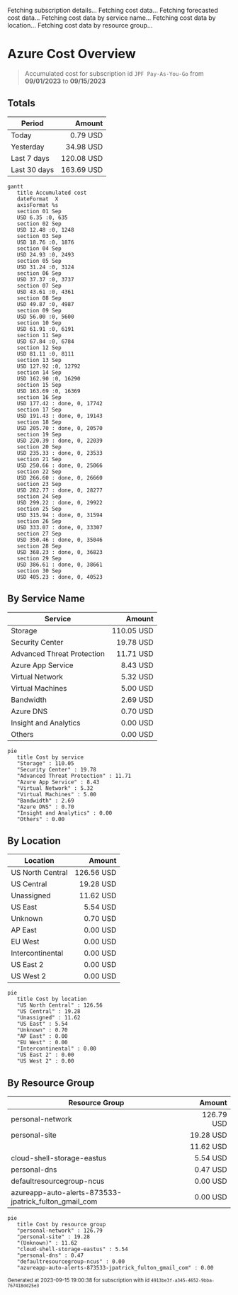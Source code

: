 Fetching subscription details...
Fetching cost data...
Fetching forecasted cost data...
Fetching cost data by service name...
Fetching cost data by location...
Fetching cost data by resource group...
# Azure Cost Overview

> Accumulated cost for subscription id `JPF Pay-As-You-Go` from **09/01/2023** to **09/15/2023**

## Totals

|Period|Amount|
|---|---:|
|Today|0.79 USD|
|Yesterday|34.98 USD|
|Last 7 days|120.08 USD|
|Last 30 days|163.69 USD|

```mermaid
gantt
   title Accumulated cost
   dateFormat  X
   axisFormat %s
   section 01 Sep
   USD 6.35 :0, 635
   section 02 Sep
   USD 12.48 :0, 1248
   section 03 Sep
   USD 18.76 :0, 1876
   section 04 Sep
   USD 24.93 :0, 2493
   section 05 Sep
   USD 31.24 :0, 3124
   section 06 Sep
   USD 37.37 :0, 3737
   section 07 Sep
   USD 43.61 :0, 4361
   section 08 Sep
   USD 49.87 :0, 4987
   section 09 Sep
   USD 56.00 :0, 5600
   section 10 Sep
   USD 61.91 :0, 6191
   section 11 Sep
   USD 67.84 :0, 6784
   section 12 Sep
   USD 81.11 :0, 8111
   section 13 Sep
   USD 127.92 :0, 12792
   section 14 Sep
   USD 162.90 :0, 16290
   section 15 Sep
   USD 163.69 :0, 16369
   section 16 Sep
   USD 177.42 : done, 0, 17742
   section 17 Sep
   USD 191.43 : done, 0, 19143
   section 18 Sep
   USD 205.70 : done, 0, 20570
   section 19 Sep
   USD 220.39 : done, 0, 22039
   section 20 Sep
   USD 235.33 : done, 0, 23533
   section 21 Sep
   USD 250.66 : done, 0, 25066
   section 22 Sep
   USD 266.60 : done, 0, 26660
   section 23 Sep
   USD 282.77 : done, 0, 28277
   section 24 Sep
   USD 299.22 : done, 0, 29922
   section 25 Sep
   USD 315.94 : done, 0, 31594
   section 26 Sep
   USD 333.07 : done, 0, 33307
   section 27 Sep
   USD 350.46 : done, 0, 35046
   section 28 Sep
   USD 368.23 : done, 0, 36823
   section 29 Sep
   USD 386.61 : done, 0, 38661
   section 30 Sep
   USD 405.23 : done, 0, 40523
```

## By Service Name

|Service|Amount|
|---|---:|
|Storage|110.05 USD|
|Security Center|19.78 USD|
|Advanced Threat Protection|11.71 USD|
|Azure App Service|8.43 USD|
|Virtual Network|5.32 USD|
|Virtual Machines|5.00 USD|
|Bandwidth|2.69 USD|
|Azure DNS|0.70 USD|
|Insight and Analytics|0.00 USD|
|Others|0.00 USD|

```mermaid
pie
   title Cost by service
   "Storage" : 110.05
   "Security Center" : 19.78
   "Advanced Threat Protection" : 11.71
   "Azure App Service" : 8.43
   "Virtual Network" : 5.32
   "Virtual Machines" : 5.00
   "Bandwidth" : 2.69
   "Azure DNS" : 0.70
   "Insight and Analytics" : 0.00
   "Others" : 0.00
```

## By Location

|Location|Amount|
|---|---:|
|US North Central|126.56 USD|
|US Central|19.28 USD|
|Unassigned|11.62 USD|
|US East|5.54 USD|
|Unknown|0.70 USD|
|AP East|0.00 USD|
|EU West|0.00 USD|
|Intercontinental|0.00 USD|
|US East 2|0.00 USD|
|US West 2|0.00 USD|

```mermaid
pie
   title Cost by location
   "US North Central" : 126.56
   "US Central" : 19.28
   "Unassigned" : 11.62
   "US East" : 5.54
   "Unknown" : 0.70
   "AP East" : 0.00
   "EU West" : 0.00
   "Intercontinental" : 0.00
   "US East 2" : 0.00
   "US West 2" : 0.00
```

## By Resource Group

|Resource Group|Amount|
|---|---:|
|personal-network|126.79 USD|
|personal-site|19.28 USD|
||11.62 USD|
|cloud-shell-storage-eastus|5.54 USD|
|personal-dns|0.47 USD|
|defaultresourcegroup-ncus|0.00 USD|
|azureapp-auto-alerts-873533-jpatrick_fulton_gmail_com|0.00 USD|

```mermaid
pie
   title Cost by resource group
   "personal-network" : 126.79
   "personal-site" : 19.28
   "(Unknown)" : 11.62
   "cloud-shell-storage-eastus" : 5.54
   "personal-dns" : 0.47
   "defaultresourcegroup-ncus" : 0.00
   "azureapp-auto-alerts-873533-jpatrick_fulton_gmail_com" : 0.00
```

<sup>Generated at 2023-09-15 19:00:38 for subscription with id `4913be3f-a345-4652-9bba-767418dd25e3`</sup>
